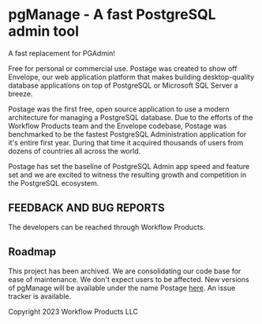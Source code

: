 # pgManage - A fast PostgreSQL admin tool
 
A fast replacement for PGAdmin!

Free for personal or commercial use. Postage was created to show off Envelope, our web application platform that makes building desktop-quality database applications on top of PostgreSQL or Microsoft SQL Server a breeze.

Postage was the first free, open source application to use a modern architecture for managing a PostgreSQL database. Due to the efforts of the Workflow Products team and the Envelope codebase, Postage was benchmarked to be the fastest PostgreSQL Administration application for it's entire first year. During that time it acquired thousands of users from dozens of countries all across the world.

Postage has set the baseline of PostgreSQL Admin app speed and feature set and we are excited to witness the resulting growth and competition in the PostgreSQL ecosystem.
 
## FEEDBACK AND BUG REPORTS
 
The developers can be reached through Workflow Products.

## Roadmap
 
This project has been archived. We are consolidating our code base for ease of maintenance. We don't expect users to be affected. New versions of pgManage will be available under the name Postage [here](https://www.workflowproducts.com/services.html#software). An issue tracker is available.
 
Copyright 2023 Workflow Products LLC
